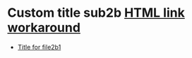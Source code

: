 <!-- generated by markdown-notes-tree -->

# Custom title sub2b <a href="http://mistermicheels.com">HTML link workaround</a>

<!-- optional markdown-notes-tree directory description starts here -->

<!-- optional markdown-notes-tree directory description ends here -->

- [Title for file2b1](file2b1.md)
